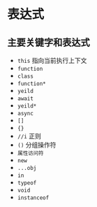 # 表达式


## 主要关键字和表达式

+ `this` 指向当前执行上下文
+ `function`
+ `class`
+ `function*`
+ `yeild`
+ `await`
+ `yeild*`
+ `async`
+ `[]`
+ `{}` 
+ `//i` 正则
+ `()` 分组操作符
+ `属性访问符`
+ `new`
+ `...obj`
+ `in`
+ `typeof`
+ `void`
+ `instanceof`

